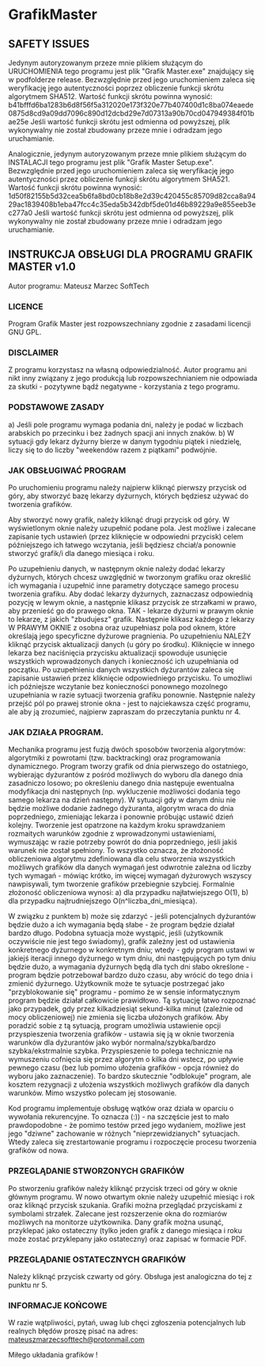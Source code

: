 # GrafikMaster

## SAFETY ISSUES
Jedynym autoryzowanym przeze mnie plikiem służącym do URUCHOMIENIA tego programu jest plik "Grafik Master.exe" znajdujący się w podfolderze release.
Bezwzględnie przed jego uruchomieniem zaleca się weryfikację jego autentyczności poprzez obliczenie funkcji skrótu algorytmem SHA512.
Wartość funkcji skrótu powinna wynosić:
b41bfffd6ba1283b6d8f56f5a312020e173f320e77b407400d1c8ba074eaede0875d8cd9a09dd7096c890d12dcbd29e7d07313a90b70cd047949384f01bae25e
Jeśli wartość funkcji skrótu jest odmienna od powyższej, plik wykonywalny nie został zbudowany przeze mnie i odradzam jego uruchamianie.

Analogicznie, jedynym autoryzowanym przeze mnie plikiem służącym do INSTALACJI tego programu jest plik "Grafik Master Setup.exe". Bezwzględnie przed jego uruchomieniem zaleca się weryfikację jego autentyczności przez obliczenie funkcji skrótu algorytmem SHA521.
Wartość funkcji skrótu powinna wynosić:
1d50f82155b5d32cea5b6fa8bd0cb18b8e2d39c420455c85709d82cca8a9429ac1839408b1eba47fcc4c35eda5b342dbf5de01d46b89229a9e855eeb3ec277a0
Jeśli wartość funkcji skrótu jest odmienna od powyższej, plik wykonywalny nie został zbudowany przeze mnie i odradzam jego uruchamianie.

## INSTRUKCJA OBSŁUGI DLA PROGRAMU GRAFIK MASTER v1.0
Autor programu: Mateusz Marzec SoftTech

### LICENCE
Program Grafik Master jest rozpowszechniany zgodnie z zasadami licencji GNU GPL.

### DISCLAIMER
Z programu korzystasz na własną odpowiedzialność. Autor programu ani nikt inny związany z jego produkcją lub rozpowszechnianiem nie odpowiada za skutki - pozytywne bądź negatywne - korzystania z tego programu.

### PODSTAWOWE ZASADY
 a) Jeśli pole programu wymaga podania dni, należy je podać w liczbach arabskich po przecinku i bez żadnych spacji ani innych znaków.
 b) W sytuacji gdy lekarz dyżurny bierze w danym tygodniu piątek i niedzielę, liczy się to do liczby "weekendów razem z piątkami" podwójnie.

### JAK OBSŁUGIWAĆ PROGRAM
Po uruchomieniu programu należy najpierw kliknąć pierwszy przycisk od góry, aby stworzyć bazę lekarzy dyżurnych, których będziesz używać do tworzenia grafików.

Aby stworzyć nowy grafik, należy kliknąć drugi przycisk od góry. W wyświetlonym oknie należy uzupełnić podane pola. Jest możliwe i zalecane zapisanie tych ustawień (przez kliknięcie w odpowiedni przycisk) celem późniejszego ich łatwego wczytania, jeśli będziesz chciał/a ponownie stworzyć grafik/i dla danego miesiąca i roku.

Po uzupełnieniu danych, w następnym oknie należy dodać lekarzy dyżurnych, których chcesz uwzględnić w tworzonym grafiku oraz określić ich wymagania i uzupełnić inne parametry dotyczące samego procesu tworzenia grafiku. Aby dodać lekarzy dyżurnych, zaznaczasz odpowiednią pozycję w lewym oknie, a następnie klikasz przycisk ze strzałkami w prawo, aby przenieść go do prawego okna. TAK - lekarze dyżurni w prawym oknie to lekarze, z jakich "zbudujesz" grafik. Następnie klikasz każdego z lekarzy W PRAWYM OKNIE z osobna oraz uzupełniasz pola pod oknem, które określają jego specyficzne dyżurowe pragnienia. Po uzupełnieniu NALEŻY kliknąć przycisk aktualizacji danych (u góry po środku). Kliknięcie w innego lekarza bez naciśnięcia przycisku aktualizacji spowoduje usunięcie wszystkich wprowadzonych danych i konieczność ich uzupełniania od początku. Po uzupełnieniu danych wszystkich dyżurantów zaleca się zapisanie ustawień przez kliknięcie odpowiedniego przycisku. To umożliwi ich późniejsze wczytanie bez konieczności ponownego mozolnego uzupełniania w razie sytuacji tworzenia grafiku ponownie. Następnie należy przejść pól po prawej stronie okna - jest to najciekawsza część programu, ale aby ją zrozumieć, najpierw zapraszam do przeczytania punktu nr 4.

### JAK DZIAŁA PROGRAM.
Mechanika programu jest fuzją dwóch sposobów tworzenia algorytmów: algorytmiki z powrotami (tzw. backtracking) oraz programowania dynamicznego. Program tworzy grafik od dnia pierwszego do ostatniego, wybierając dyżurantów z pośród możliwych do wyboru dla danego dnia zasadniczo losowo; po określeniu danego dnia następuje ewentualna modyfikacja dni następnych (np. wykluczenie możliwości dodania tego samego lekarza na dzień następny). W sytuacji gdy w danym dniu nie będzie możliwe dodanie żadnego dyżuranta, algorytm wraca do dnia poprzedniego, zmieniając lekarza i ponownie próbując ustawić dzień kolejny. Tworzenie jest opatrzone na każdym kroku sprawdzaniem rozmaitych warunków zgodnie z wprowadzonymi ustawieniami, wymuszając w razie potrzeby powrót do dnia poprzedniego, jeśli jakiś warunek nie został spełniony. To wszystko oznacza, że złożoność obliczeniowa algorytmu zdefiniowana dla celu stworzenia wszystkich możliwych grafików dla danych wymagań jest odwrotnie zależna od liczby tych wymagań - mówiąc krótko, im więcej wymagań dyżurowych wszyscy nawpisywali, tym tworzenie grafików przebiegnie szybciej.
Formalnie złożoność obliczeniowa wynosi:
 a) dla przypadku najłatwiejszego O(1),
 b) dla przypadku najtrudniejszego O(n^liczba_dni_miesiąca).

W związku z punktem b) może się zdarzyć - jeśli potencjalnych dyżurantów będzie dużo a ich wymagania będą słabe - że program będzie działał bardzo długo. Podobna sytuacja może wystąpić, jeśli (użytkownik oczywiście nie jest tego świadomy), grafik zależny jest od ustawienia konkretnego dyżurnego w konkretnym dniu; wtedy - gdy program ustawi w jakiejś iteracji innego dyżurnego w tym dniu, dni następujących po tym dniu będzie dużo, a wymagania dyżurnych będą dla tych dni słabo określone - program będzie potrzebował bardzo dużo czasu, aby wrócić do tego dnia i zmienić dyżurnego. Użytkownik może te sytuacje postrzegać jako "przyblokowanie się" programu - pomimo że w sensie informatycznym program będzie działał całkowicie prawidłowo. Tą sytuację łatwo rozpoznać jako przypadek, gdy przez kilkadziesiąt sekund-kilka minut (zależnie od mocy obliczeniowej) nie zmienia się liczba ułożonych grafików. Aby poradzić sobie z tą sytuacją, program umożliwia ustawienie opcji przyspieszenia tworzenia grafików - ustawia się ją w oknie tworzenia warunków dla dyżurantów jako wybór normalna/szybka/bardzo szybka/ekstrmalnie szybka. Przyspieszenie to polega technicznie na wymuszeniu cofnięcia się przez algorytm o kilka dni wstecz, po upływie pewnego czasu (bez lub pomimo ułożenia grafików - opcja również do wyboru jako zaznaczenie). To bardzo skutecznie "odblokuje" program, ale kosztem rezygnacji z ułożenia wszystkich możliwych grafików dla danych warunków. Mimo wszystko polecam jej stosowanie.

Kod programu implementuje obsługę wątków oraz działa w oparciu o wywołania rekurencyjne. To oznacza (:)) - na szczęście jest to mało prawdopodobne - że pomimo testów przed jego wydaniem, możliwe jest jego "dziwne" zachowanie w różnych "nieprzewidzianych" sytuacjach. Wtedy zaleca się zrestartowanie programu i rozpoczęcie procesu tworzenia grafików od nowa.

### PRZEGLĄDANIE STWORZONYCH GRAFIKÓW
Po stworzeniu grafików należy kliknąć przycisk trzeci od góry w oknie głównym programu. W nowo otwartym oknie należy uzupełnić miesiąc i rok oraz kliknąć przycisk szukania. Grafiki można przeglądać przyciskami z symbolami strzałek. Zalecane jest rozszerzenie okna do rozmiarów możliwych na monitorze użytkownika. Dany grafik można usunąć, przyklepać jako ostateczny (tylko jeden grafik z danego miesiąca i roku może zostać przyklepany jako ostateczny) oraz zapisać w formacie PDF.

### PRZEGLĄDANIE OSTATECZNYCH GRAFIKÓW
Należy kliknąć przycisk czwarty od góry. Obsługa jest analogiczna do tej z punktu nr 5.

### INFORMACJE KOŃCOWE
W razie wątpliwości, pytań, uwag lub chęci zgłoszenia potencjalnych lub realnych błędów proszę pisać na adres:
mateuszmarzecsofttech@protonmail.com

Miłego układania grafików !
